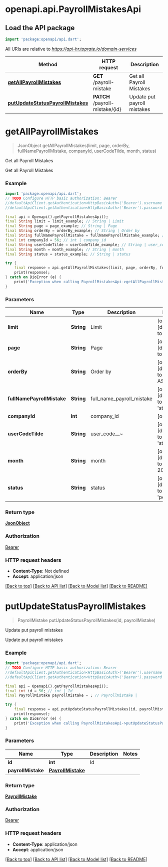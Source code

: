 # openapi.api.PayrollMistakesApi

## Load the API package
```dart
import 'package:openapi/api.dart';
```

All URIs are relative to *https://api-hr.toprate.io/domain-services*

Method | HTTP request | Description
------------- | ------------- | -------------
[**getAllPayrollMistakes**](PayrollMistakesApi.md#getallpayrollmistakes) | **GET** /payroll-mistake | Get all Payroll Mistakes
[**putUpdateStatusPayrollMistakes**](PayrollMistakesApi.md#putupdatestatuspayrollmistakes) | **PATCH** /payroll-mistake/{id} | Update put payroll mistakes


# **getAllPayrollMistakes**
> JsonObject getAllPayrollMistakes(limit, page, orderBy, fullNamePayrollMistake, companyId, userCodeTilde, month, status)

Get all Payroll Mistakes

Get all Payroll Mistakes

### Example
```dart
import 'package:openapi/api.dart';
// TODO Configure HTTP basic authorization: Bearer
//defaultApiClient.getAuthentication<HttpBasicAuth>('Bearer').username = 'YOUR_USERNAME'
//defaultApiClient.getAuthentication<HttpBasicAuth>('Bearer').password = 'YOUR_PASSWORD';

final api = Openapi().getPayrollMistakesApi();
final String limit = limit_example; // String | Limit
final String page = page_example; // String | Page
final String orderBy = orderBy_example; // String | Order by
final String fullNamePayrollMistake = fullNamePayrollMistake_example; // String | full_name_payroll_mistake
final int companyId = 56; // int | company_id
final String userCodeTilde = userCodeTilde_example; // String | user_code__~
final String month = month_example; // String | month
final String status = status_example; // String | status

try {
    final response = api.getAllPayrollMistakes(limit, page, orderBy, fullNamePayrollMistake, companyId, userCodeTilde, month, status);
    print(response);
} catch on DioError (e) {
    print('Exception when calling PayrollMistakesApi->getAllPayrollMistakes: $e\n');
}
```

### Parameters

Name | Type | Description  | Notes
------------- | ------------- | ------------- | -------------
 **limit** | **String**| Limit | [optional] [default to '10']
 **page** | **String**| Page | [optional] [default to '1']
 **orderBy** | **String**| Order by | [optional] [default to 'id ASC']
 **fullNamePayrollMistake** | **String**| full_name_payroll_mistake | [optional] [default to 'string']
 **companyId** | **int**| company_id | [optional] 
 **userCodeTilde** | **String**| user_code__~ | [optional] [default to 'string']
 **month** | **String**| month | [optional] [default to '03-2022']
 **status** | **String**| status | [optional] [default to 'pending']

### Return type

[**JsonObject**](JsonObject.md)

### Authorization

[Bearer](../README.md#Bearer)

### HTTP request headers

 - **Content-Type**: Not defined
 - **Accept**: application/json

[[Back to top]](#) [[Back to API list]](../README.md#documentation-for-api-endpoints) [[Back to Model list]](../README.md#documentation-for-models) [[Back to README]](../README.md)

# **putUpdateStatusPayrollMistakes**
> PayrollMistake putUpdateStatusPayrollMistakes(id, payrollMistake)

Update put payroll mistakes

Update put payroll mistakes

### Example
```dart
import 'package:openapi/api.dart';
// TODO Configure HTTP basic authorization: Bearer
//defaultApiClient.getAuthentication<HttpBasicAuth>('Bearer').username = 'YOUR_USERNAME'
//defaultApiClient.getAuthentication<HttpBasicAuth>('Bearer').password = 'YOUR_PASSWORD';

final api = Openapi().getPayrollMistakesApi();
final int id = 56; // int | Id
final PayrollMistake payrollMistake = ; // PayrollMistake | 

try {
    final response = api.putUpdateStatusPayrollMistakes(id, payrollMistake);
    print(response);
} catch on DioError (e) {
    print('Exception when calling PayrollMistakesApi->putUpdateStatusPayrollMistakes: $e\n');
}
```

### Parameters

Name | Type | Description  | Notes
------------- | ------------- | ------------- | -------------
 **id** | **int**| Id | 
 **payrollMistake** | [**PayrollMistake**](PayrollMistake.md)|  | 

### Return type

[**PayrollMistake**](PayrollMistake.md)

### Authorization

[Bearer](../README.md#Bearer)

### HTTP request headers

 - **Content-Type**: application/json
 - **Accept**: application/json

[[Back to top]](#) [[Back to API list]](../README.md#documentation-for-api-endpoints) [[Back to Model list]](../README.md#documentation-for-models) [[Back to README]](../README.md)

